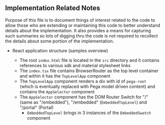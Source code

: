 ## Implementation Related Notes

Purpose of this file is to document things of interest related to the code to allow those who are extending or maintaining this code to better understand details about the implementation.  It also provides a means for capturing such summaries so lots of digging thru the code is not required to recollect the details about some portion of the implementation.

* React application structure (samples overview)

  * The root `index.html` file is located in the `src` directory and it contains references to various sdk and material stylesheet links
  * The `index.tsx` file contains BrowserRouter as the top level container and within it has the `TopLevelApp` component
  * The `TopLevelApp` component renders a div with id of `pega-root` (which is eventually replaced with Pega model driven content) and contains the `AppSelector` component
  * The `AppSelector` component has the DOM Router Switch for "/" (same as "/embedded"), "/embedded" (`EmbeddedTopLevel`) and "/portal" (Portal)
    * `EmbeddedTopLevel` brings in 3 instances of the `EmbeddedSwatch` component
